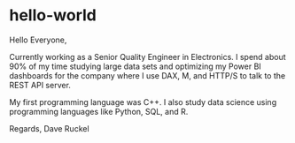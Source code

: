 # hello-world

Hello Everyone,

Currently working as a Senior Quality Engineer in Electronics.  I spend about 90% of my time studying large data sets and optimizing my Power BI dashboards for the company where I use DAX, M, and HTTP/S to talk to the REST API server.

My first programming language was C++.  I also study data science using programming languages like Python, SQL, and R.

Regards,
Dave Ruckel
